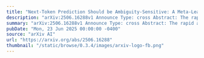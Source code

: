 ```yaml
---
title: "Next-Token Prediction Should be Ambiguity-Sensitive: A Meta-Learning Perspective"
description: "arXiv:2506.16288v1 Announce Type: cross Abstract: The rapid adaptation ability of auto-regressive foundation models is often attributed to the diversity of their pre-training data. This is because, from a Bayesian standpoint, minimizing prediction error in such settings requires integrating over all plausible latent hypotheses consistent with observations. While this behavior is desirable in principle, it often proves too ambitious in practice: under high ambiguity, the number of plausible latent alternatives makes Bayes-optimal prediction computationally intractable. Cognitive science has long recognized this limitation, suggesting that under such conditions, heuristics or information-seeking strategies are preferable to exhaustive inference. Translating this insight to next-token prediction, we hypothesize that low- and high-ambiguity predictions pose different computational demands, making ambiguity-agnostic next-token prediction a detrimental inductive bias. To test this, we introduce MetaHMM, a synthetic sequence meta-learning benchmark with rich compositional structure and a tractable Bayesian oracle. We show that Transformers indeed struggle with high-ambiguity predictions across model sizes. Motivated by cognitive theories, we propose a method to convert pre-trained models into Monte Carlo predictors that decouple task inference from token prediction. Preliminary results show substantial gains in ambiguous contexts through improved capacity allocation and test-time scalable inference, though challenges remain."
summary: "arXiv:2506.16288v1 Announce Type: cross Abstract: The rapid adaptation ability of auto-regressive foundation models is often attributed to the diversity of their pre-training data. This is because, from a Bayesian standpoint, minimizing prediction error in such settings requires integrating over all plausible latent hypotheses consistent with observations. While this behavior is desirable in principle, it often proves too ambitious in practice: under high ambiguity, the number of plausible latent alternatives makes Bayes-optimal prediction computationally intractable. Cognitive science has long recognized this limitation, suggesting that under such conditions, heuristics or information-seeking strategies are preferable to exhaustive inference. Translating this insight to next-token prediction, we hypothesize that low- and high-ambiguity predictions pose different computational demands, making ambiguity-agnostic next-token prediction a detrimental inductive bias. To test this, we introduce MetaHMM, a synthetic sequence meta-learning benchmark with rich compositional structure and a tractable Bayesian oracle. We show that Transformers indeed struggle with high-ambiguity predictions across model sizes. Motivated by cognitive theories, we propose a method to convert pre-trained models into Monte Carlo predictors that decouple task inference from token prediction. Preliminary results show substantial gains in ambiguous contexts through improved capacity allocation and test-time scalable inference, though challenges remain."
pubDate: "Mon, 23 Jun 2025 00:00:00 -0400"
source: "arXiv AI"
url: "https://arxiv.org/abs/2506.16288"
thumbnail: "/static/browse/0.3.4/images/arxiv-logo-fb.png"
---
```


